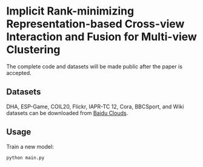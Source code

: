 # Implicit Rank-minimizing Representation-based Cross-view Interaction and Fusion for Multi-view Clustering
The complete code and datasets will be made public after the paper is accepted.

## Datasets
DHA, ESP-Game, COIL20, Flickr, IAPR-TC 12, Cora, BBCSport, and Wiki datasets can be downloaded from [Baidu Clouds](https://pan.baidu.com/).

## Usage

Train a new model:

````python
python main.py
````
